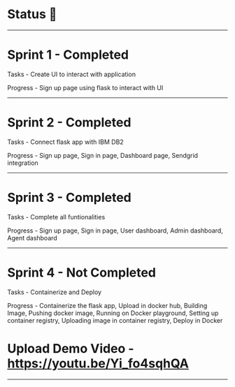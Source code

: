 # Status 📝
<hr>

# Sprint 1 - Completed

  Tasks    - Create UI to interact with application
  
  Progress - Sign up page using flask to interact with UI
  
<hr>

# Sprint 2 - Completed

  Tasks    - Connect flask app with IBM DB2
  
  Progress - Sign up page, Sign in page, Dashboard page, Sendgrid integration

<hr>

# Sprint 3 - Completed

  Tasks    - Complete all funtionalities
  
  Progress - Sign up page, Sign in page, User dashboard, Admin dashboard, Agent dashboard
  
  <hr>
  
# Sprint 4 - Not  Completed

  Tasks    - Containerize and Deploy
  
  Progress - Containerize the flask app, Upload in docker hub, Building Image, Pushing docker image, Running on Docker playground, Setting up container registry, Uploading image in container registry, Deploy in Docker


# Upload Demo Video - https://youtu.be/Yi_fo4sqhQA
<hr>
